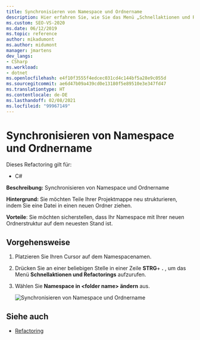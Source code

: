 ```yaml
---
title: Synchronisieren von Namespace und Ordnername
description: Hier erfahren Sie, wie Sie das Menü „Schnellaktionen und Refactorings...“ verwenden, um Namespaces mit Ordnernamen zu synchronisieren.
ms.custom: SEO-VS-2020
ms.date: 06/12/2019
ms.topic: reference
author: mikadumont
ms.author: midumont
manager: jmartens
dev_langs:
- CSharp
ms.workload:
- dotnet
ms.openlocfilehash: e4f10f3555f4edcec031cd4c144bf5a28e9c055d
ms.sourcegitcommit: ae6d47b09a439cd0e13180f5e89510e3e347fd47
ms.translationtype: HT
ms.contentlocale: de-DE
ms.lasthandoff: 02/08/2021
ms.locfileid: "99967149"
---
```

# <a name="sync-namespace-and-folder-name"></a>Synchronisieren von Namespace und Ordnername

Dieses Refactoring gilt für:

- C#

**Beschreibung:** Synchronisieren von Namespace und Ordnername

**Hintergrund:** Sie möchten Teile Ihrer Projektmappe neu strukturieren, indem Sie eine Datei in einen neuen Ordner ziehen. 

**Vorteile**: Sie möchten sicherstellen, dass Ihr Namespace mit Ihrer neuen Ordnerstruktur auf dem neuesten Stand ist.

## <a name="how-to"></a>Vorgehensweise

1. Platzieren Sie Ihren Cursor auf dem Namespacenamen.
2. Drücken Sie an einer beliebigen Stelle in einer Zeile **STRG**+ **.** , um das Menü **Schnellaktionen und Refactorings** aufzurufen.
3. Wählen Sie **Namespace in \<folder name> ändern** aus.

   ![Synchronisieren von Namespace und Ordnername](media/sync-namespace-and-folder-name.png)

## <a name="see-also"></a>Siehe auch

- [Refactoring](../refactoring-in-visual-studio.md)
